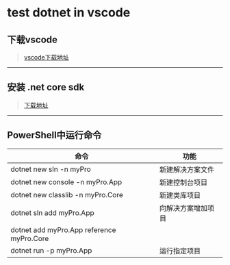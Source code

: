 # test dotnet in vscode

## 下载vscode

> [vscode下载地址](https://code.visualstudio.com/download)

***
## 安装 .net core sdk

> [下载地址](https://dotnet.microsoft.com/learn/dotnet/hello-world-tutorial/install)

***
## PowerShell中运行命令
|命令|功能|
|---|---|
|dotnet new sln -n myPro|新建解决方案文件|
|dotnet new console -n myPro.App|新建控制台项目|
|dotnet new classlib -n myPro.Core|新建类库项目|
|dotnet sln add myPro.App|向解决方案增加项目|
|dotnet add myPro.App reference myPro.Core|
|dotnet run -p myPro.App|运行指定项目|